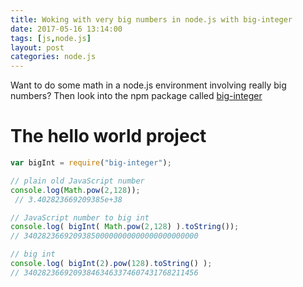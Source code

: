 ```yaml
---
title: Woking with very big numbers in node.js with big-integer
date: 2017-05-16 13:14:00
tags: [js,node.js]
layout: post
categories: node.js
---
```


Want to do some math in a node.js environment involving really big numbers? Then look into the npm package called [big-integer](https://www.npmjs.com/package/big-integer)

<!-- more -->

# The hello world project
```js
var bigInt = require("big-integer");

// plain old JavaScript number
console.log(Math.pow(2,128));
 // 3.402823669209385e+38

// JavaScript number to big int
console.log( bigInt( Math.pow(2,128) ).toString());
// 340282366920938500000000000000000000000

// big int
console.log( bigInt(2).pow(128).toString() );
// 340282366920938463463374607431768211456
```

